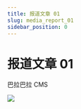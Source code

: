```yaml
---
title: 报道文章 01
slug: media_report_01
sidebar_position: 0
---
```



# 报道文章 01

巴拉巴拉 CMS

<img src="/assets/TTKAbJeAKocb6gx6v18cDo0xnjh.png" src-width="840" src-height="1118" align="center"/>

